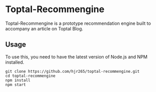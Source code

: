 # Toptal-Recommengine

Toptal-Recommengine is a prototype recommendation engine built to accompany an article on Toptal Blog.

## Usage

To use this, you need to have the latest version of Node.js and NPM installed.

```
git clone https://github.com/hjr265/toptal-recommengine.git
cd toptal-recommengine
npm install
npm start
```

